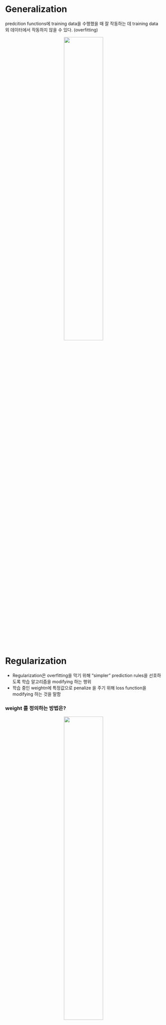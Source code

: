 # Generalization
predcition functions에 training data을 수행했을 때 잘 작동하는 데 training data 외 데이터에서 작동하지 않을 수 있다. (overfitting)  
  
<p align="center"><img width="50%" src="https://user-images.githubusercontent.com/56099627/70882779-262adf00-2014-11ea-9828-10f77e1da1b1.png" /></p>  
  
# Regularization
- Regularization은 overfitting을 막기 위해 “simpler” prediction rules을 선호하도록 학습 알고리즘을 modifying 하는 행위  
- 학습 중인 weightn에 특정값으로 penalize 을 주기 위해 loss function을 modifying 하는 것을 말함  
  
### weight 를 정의하는 방법은?
<p align="center"><img width="50%" src="https://user-images.githubusercontent.com/56099627/70883267-c1708400-2015-11ea-8b99-673cd9971f02.png" /></p>  
- L2 norm of w (= Euclidean norm)  
- A norm is a measure of a vector’s length  
  
### goal for minimization 
<img src="https://latex.codecogs.com/gif.latex?L(w)&plus;\lambda&space;\left&space;\|&space;w&space;\right&space;\|^{2}" title="L(w)+\lambda \left \| w \right \|^{2}" /></a>  
- L(w) 은 loss function  
- <img src="https://latex.codecogs.com/gif.latex?\lambda&space;\left&space;\|&space;w&space;\right&space;\|^{2}" title="\lambda \left \| w \right \|^{2}" /></a> 은 이것을 최소화 함으로써 w을 0에 가깝게 만드는 결과를 선호한다  
- 왜 squared을 사용해? square root을 제거 한다. 수학적으로 더 쉽게 작동하기 위해?  
- lambda 은 hyperparameter인데 low training loss 와 low weights 사이에 tradeoff 해서 잘 조절해야해  
  
<img src="https://latex.codecogs.com/gif.latex?L(w)&plus;\lambda&space;R(w)" title="L(w)+\lambda R(w)" /></a>  
- R(w)은 regularization term or regularizer or penalty 라고 불림  
- The squared L2 norm is one kind of penalty  
- lambda 은 **regularization strength** 라고 불림  
  
### L1, L2 Regularization
<img src="https://latex.codecogs.com/gif.latex?R(w)&space;=&space;||w||^{2}" title="R(w) = ||w||^{2}" /></a>  
- the most common type of regularization  
- linear regression 사용할 때, Ridge regression 이라고 불림  
- Logistic regression 사용할 때, L2가 default로 사용함  
- R(w)은 convex(볼록)한 성격? 가짐  
  
<img src="https://latex.codecogs.com/gif.latex?R(w)&space;=&space;||w||" title="R(w) = ||w||" /></a>   
- linear regression 사용할 때, Lasso 라고 불림  
- L1은 종종 weight 결과를 0으로 만들어주는데 반면 L2는 매우 작은 값으로 만들어 주지만 non-zero 임  
  
<img src="https://latex.codecogs.com/gif.latex?R(w)&space;=&space;\lambda&space;_{2}||w||_{2}^{2}&space;&plus;&space;\lambda&space;_{1}||w||_{1}" title="R(w) = \lambda _{2}||w||_{2}^{2} + \lambda _{1}||w||_{1}" /></a>  
- 두개를 합친 형태를 ElasticNet 이라 불림  
- 한가지 독립적으로 사용할 때보다 더 나은 weight 결과를 줌    
- 두 개의 pernalties 중에 더 중요한 것을 선택해서 hyperparameter을 조정 할 수 있음  
  
  
참고  
[1] https://cmci.colorado.edu/classes/INFO-4604/files/slides-6_regularization.pdf, Regularization, INFO-4604, Applied Machine Learning University of Colorado Boulder
